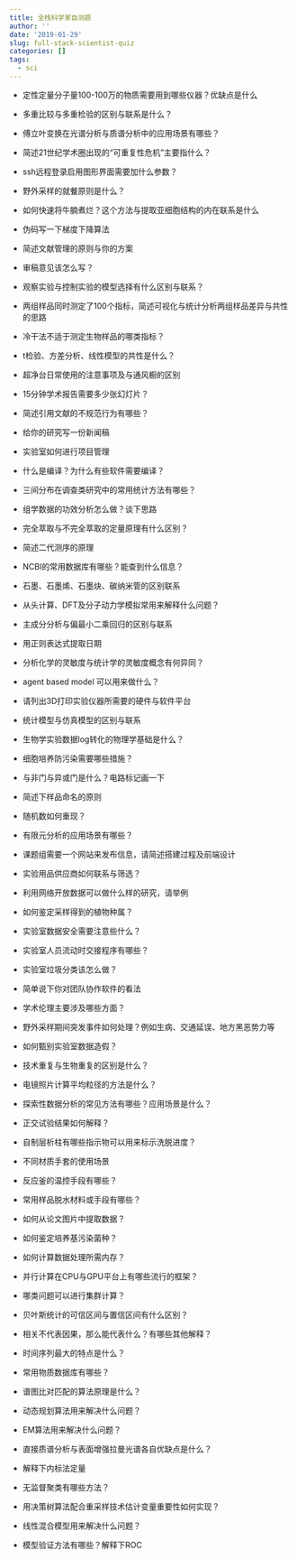```yaml
---
title: 全栈科学家自测题
author: ''
date: '2019-01-29'
slug: full-stack-scientist-quiz
categories: []
tags:
  - sci
---
```


- 定性定量分子量100-100万的物质需要用到哪些仪器？优缺点是什么

- 多重比较与多重检验的区别与联系是什么？

- 傅立叶变换在光谱分析与质谱分析中的应用场景有哪些？

- 简述21世纪学术圈出现的“可重复性危机”主要指什么？

- ssh远程登录启用图形界面需要加什么参数？

- 野外采样的就餐原则是什么？

- 如何快速将牛腩煮烂？这个方法与提取亚细胞结构的内在联系是什么

- 伪码写一下梯度下降算法

- 简述文献管理的原则与你的方案

- 审稿意见该怎么写？

- 观察实验与控制实验的模型选择有什么区别与联系？

- 两组样品同时测定了100个指标，简述可视化与统计分析两组样品差异与共性的思路

- 冷干法不适于测定生物样品的哪类指标？

- t检验、方差分析、线性模型的共性是什么？

- 超净台日常使用的注意事项及与通风橱的区别

- 15分钟学术报告需要多少张幻灯片？

- 简述引用文献的不规范行为有哪些？

- 给你的研究写一份新闻稿

- 实验室如何进行项目管理

- 什么是编译？为什么有些软件需要编译？

- 三间分布在调查类研究中的常用统计方法有哪些？

- 组学数据的功效分析怎么做？谈下思路

- 完全萃取与不完全萃取的定量原理有什么区别？

- 简述二代测序的原理

- NCBI的常用数据库有哪些？能查到什么信息？

- 石墨、石墨烯、石墨炔、碳纳米管的区别联系

- 从头计算、DFT及分子动力学模拟常用来解释什么问题？

- 主成分分析与偏最小二乘回归的区别与联系

- 用正则表达式提取日期

- 分析化学的灵敏度与统计学的灵敏度概念有何异同？

- agent based model 可以用来做什么？

- 请列出3D打印实验仪器所需要的硬件与软件平台

- 统计模型与仿真模型的区别与联系

- 生物学实验数据log转化的物理学基础是什么？

- 细胞培养防污染需要哪些措施？

- 与非门与异或门是什么？电路标记画一下

- 简述下样品命名的原则

- 随机数如何重现？

- 有限元分析的应用场景有哪些？

- 课题组需要一个网站来发布信息，请简述搭建过程及前端设计

- 实验用品供应商如何联系与筛选？

- 利用网络开放数据可以做什么样的研究，请举例

- 如何鉴定采样得到的植物种属？

- 实验室数据安全需要注意些什么？

- 实验室人员流动时交接程序有哪些？

- 实验室垃圾分类该怎么做？

- 简单说下你对团队协作软件的看法

- 学术伦理主要涉及哪些方面？

- 野外采样期间突发事件如何处理？例如生病、交通延误、地方黑恶势力等

- 如何甄别实验室数据造假？

- 技术重复与生物重复的区别是什么？

- 电镜照片计算平均粒径的方法是什么？

- 探索性数据分析的常见方法有哪些？应用场景是什么？

- 正交试验结果如何解释？

- 自制层析柱有哪些指示物可以用来标示洗脱进度？

- 不同材质手套的使用场景

- 反应釜的温控手段有哪些？

- 常用样品脱水材料或手段有哪些？

- 如何从论文图片中提取数据？

- 如何鉴定培养基污染菌种？

- 如何计算数据处理所需内存？

- 并行计算在CPU与GPU平台上有哪些流行的框架？

- 哪类问题可以进行集群计算？

- 贝叶斯统计的可信区间与置信区间有什么区别？

- 相关不代表因果，那么能代表什么？有哪些其他解释？

- 时间序列最大的特点是什么？

- 常用物质数据库有哪些？

- 谱图比对匹配的算法原理是什么？

- 动态规划算法用来解决什么问题？

- EM算法用来解决什么问题？

- 直接质谱分析与表面增强拉曼光谱各自优缺点是什么？

- 解释下内标法定量

- 无监督聚类有哪些方法？

- 用决策树算法配合重采样技术估计变量重要性如何实现？

- 线性混合模型用来解决什么问题？

- 模型验证方法有哪些？解释下ROC